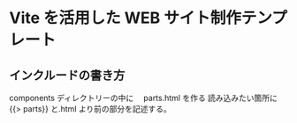 # Vite を活用した WEB サイト制作テンプレート

## インクルードの書き方

components ディレクトリーの中に　 parts.html を作る
読み込みたい箇所に　{{> parts}} と.html より前の部分を記述する。
